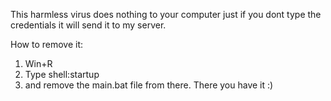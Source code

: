 This harmless virus does nothing to your computer just if you dont type the credentials it will send it to my server.

How to remove it:
1. Win+R
2. Type shell:startup
3. and remove the main.bat file from there.
There you have it
:)
